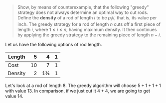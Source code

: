 > Show, by means of counterexample, that the following "greedy" strategy does
> not always determine an optimal way to cut rods. Define the **density** of a
> rod of length $i$ to be $p_i / i$, that is, its value per inch. The greedy
> strategy for a rod of length $n$ cuts off a first piece of length $i$, where
> $1 \le i \le n$, having maximum density. It then continues by applying the
> greedy strategy to the remaining piece of length $n - i$.

Let us have the following options of rod length.

| Length  |  5 |  4 | 1 |
|---------|---:|---:|--:|
| Cost    | 10 |  7 | 1 |
| Density |  2 | 1¾ | 1 |

Let's look at a rod of length 8. The greedy algorithm will choose $5 + 1 + 1 +
1$ with value $13$. In comparison, if we just cut it $4 + 4$, we are going to
get value $14$.

